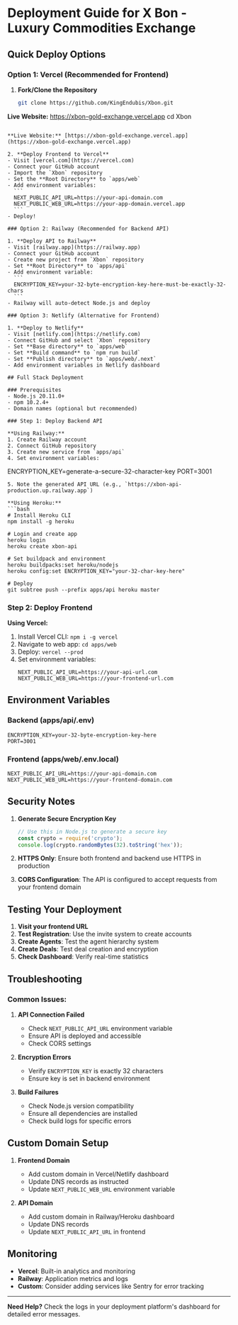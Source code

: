 # Deployment Guide for X Bon - Luxury Commodities Exchange

## Quick Deploy Options

### Option 1: Vercel (Recommended for Frontend)

1. **Fork/Clone the Repository**
   ```bash
   git clone https://github.com/KingEndubis/Xbon.git

**Live Website:** https://xbon-gold-exchange.vercel.app
   cd Xbon
   ```
   
   **Live Website:** [https://xbon-gold-exchange.vercel.app](https://xbon-gold-exchange.vercel.app)

2. **Deploy Frontend to Vercel**
   - Visit [vercel.com](https://vercel.com)
   - Connect your GitHub account
   - Import the `Xbon` repository
   - Set the **Root Directory** to `apps/web`
   - Add environment variables:
     ```
     NEXT_PUBLIC_API_URL=https://your-api-domain.com
     NEXT_PUBLIC_WEB_URL=https://your-app-domain.vercel.app
     ```
   - Deploy!

### Option 2: Railway (Recommended for Backend API)

1. **Deploy API to Railway**
   - Visit [railway.app](https://railway.app)
   - Connect your GitHub account
   - Create new project from `Xbon` repository
   - Set **Root Directory** to `apps/api`
   - Add environment variable:
     ```
     ENCRYPTION_KEY=your-32-byte-encryption-key-here-must-be-exactly-32-chars
     ```
   - Railway will auto-detect Node.js and deploy

### Option 3: Netlify (Alternative for Frontend)

1. **Deploy to Netlify**
   - Visit [netlify.com](https://netlify.com)
   - Connect GitHub and select `Xbon` repository
   - Set **Base directory** to `apps/web`
   - Set **Build command** to `npm run build`
   - Set **Publish directory** to `apps/web/.next`
   - Add environment variables in Netlify dashboard

## Full Stack Deployment

### Prerequisites
- Node.js 20.11.0+
- npm 10.2.4+
- Domain names (optional but recommended)

### Step 1: Deploy Backend API

**Using Railway:**
1. Create Railway account
2. Connect GitHub repository
3. Create new service from `apps/api`
4. Set environment variables:
   ```
   ENCRYPTION_KEY=generate-a-secure-32-character-key
   PORT=3001
   ```
5. Note the generated API URL (e.g., `https://xbon-api-production.up.railway.app`)

**Using Heroku:**
```bash
# Install Heroku CLI
npm install -g heroku

# Login and create app
heroku login
heroku create xbon-api

# Set buildpack and environment
heroku buildpacks:set heroku/nodejs
heroku config:set ENCRYPTION_KEY="your-32-char-key-here"

# Deploy
git subtree push --prefix apps/api heroku master
```

### Step 2: Deploy Frontend

**Using Vercel:**
1. Install Vercel CLI: `npm i -g vercel`
2. Navigate to web app: `cd apps/web`
3. Deploy: `vercel --prod`
4. Set environment variables:
   ```
   NEXT_PUBLIC_API_URL=https://your-api-url.com
   NEXT_PUBLIC_WEB_URL=https://your-frontend-url.com
   ```

## Environment Variables

### Backend (apps/api/.env)
```env
ENCRYPTION_KEY=your-32-byte-encryption-key-here
PORT=3001
```

### Frontend (apps/web/.env.local)
```env
NEXT_PUBLIC_API_URL=https://your-api-domain.com
NEXT_PUBLIC_WEB_URL=https://your-frontend-domain.com
```

## Security Notes

1. **Generate Secure Encryption Key**
   ```javascript
   // Use this in Node.js to generate a secure key
   const crypto = require('crypto');
   console.log(crypto.randomBytes(32).toString('hex'));
   ```

2. **HTTPS Only**: Ensure both frontend and backend use HTTPS in production

3. **CORS Configuration**: The API is configured to accept requests from your frontend domain

## Testing Your Deployment

1. **Visit your frontend URL**
2. **Test Registration**: Use the invite system to create accounts
3. **Create Agents**: Test the agent hierarchy system
4. **Create Deals**: Test deal creation and encryption
5. **Check Dashboard**: Verify real-time statistics

## Troubleshooting

### Common Issues:

1. **API Connection Failed**
   - Check `NEXT_PUBLIC_API_URL` environment variable
   - Ensure API is deployed and accessible
   - Check CORS settings

2. **Encryption Errors**
   - Verify `ENCRYPTION_KEY` is exactly 32 characters
   - Ensure key is set in backend environment

3. **Build Failures**
   - Check Node.js version compatibility
   - Ensure all dependencies are installed
   - Check build logs for specific errors

## Custom Domain Setup

1. **Frontend Domain**
   - Add custom domain in Vercel/Netlify dashboard
   - Update DNS records as instructed
   - Update `NEXT_PUBLIC_WEB_URL` environment variable

2. **API Domain**
   - Add custom domain in Railway/Heroku dashboard
   - Update DNS records
   - Update `NEXT_PUBLIC_API_URL` in frontend

## Monitoring

- **Vercel**: Built-in analytics and monitoring
- **Railway**: Application metrics and logs
- **Custom**: Consider adding services like Sentry for error tracking

---

**Need Help?** Check the logs in your deployment platform's dashboard for detailed error messages.
